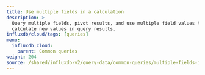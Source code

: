 ```yaml
---
title: Use multiple fields in a calculation
description: >
  Query multiple fields, pivot results, and use multiple field values to
  calculate new values in query results.
influxdb/cloud/tags: [queries]
menu:
  influxdb_cloud:
    parent: Common queries
weight: 204
source: /shared/influxdb-v2/query-data/common-queries/multiple-fields-in-calculations.md
---
```


<!-- The content of this file is at 
// SOURCE content/shared/influxdb-v2/query-data/common-queries/multiple-fields-in-calculations.md-->